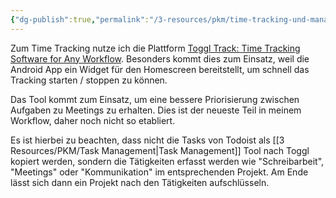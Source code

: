 ```yaml
---
{"dg-publish":true,"permalink":"/3-resources/pkm/time-tracking-und-management/","created":"2024-04-14T11:54:07.119+02:00","updated":"2024-04-14T12:09:59.982+02:00"}
---
```



Zum Time Tracking nutze ich die Plattform [Toggl Track: Time Tracking Software for Any Workflow](https://toggl.com). Besonders kommt dies zum Einsatz, weil die Android App ein Widget für den Homescreen bereitstellt, um schnell das Tracking starten / stoppen zu können.

Das Tool kommt zum Einsatz, um eine bessere Priorisierung zwischen Aufgaben zu Meetings zu erhalten. Dies ist der neueste Teil in meinem Workflow, daher noch nicht so etabliert.

Es ist hierbei zu beachten, dass nicht die Tasks von Todoist als [[3 Resources/PKM/Task Management\|Task Management]] Tool nach Toggl kopiert werden, sondern die Tätigkeiten erfasst werden wie "Schreibarbeit", "Meetings" oder "Kommunikation" im entsprechenden Projekt. Am Ende lässt sich dann ein Projekt nach den Tätigkeiten aufschlüsseln.
